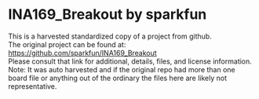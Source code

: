 
# INA169_Breakout by sparkfun  
This is a harvested standardized copy of a project from github.  
The original project can be found at:  
https://github.com/sparkfun/INA169_Breakout  
Please consult that link for additional, details, files, and license information.  
Note: It was auto harvested and if the original repo had more than one board file or anything out of the ordinary the files here are likely not representative.  
    